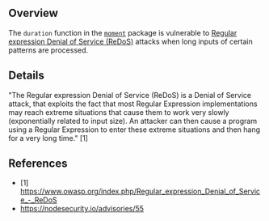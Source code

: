## Overview
The `duration` function in the [`moment`](https://www.npmjs.com/package/moment) package is vulnerable to [Regular expression Denial of Service (ReDoS)](https://www.owasp.org/index.php/Regular_expression_Denial_of_Service_-_ReDoS) attacks when long inputs of certain patterns are processed.

## Details
"The Regular expression Denial of Service (ReDoS) is a Denial of Service attack, that exploits the fact that most Regular Expression implementations may reach extreme situations that cause them to work very slowly (exponentially related to input size). An attacker can then cause a program using a Regular Expression to enter these extreme situations and then hang for a very long time." [1]

## References
- [1] https://www.owasp.org/index.php/Regular_expression_Denial_of_Service_-_ReDoS
- https://nodesecurity.io/advisories/55
